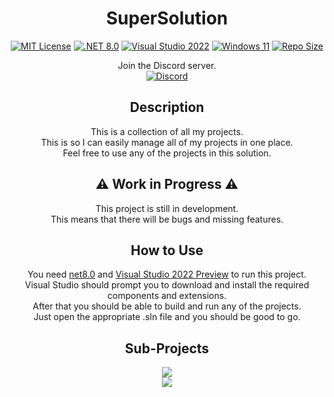 <div align=center>

# SuperSolution

[![MIT License](https://img.shields.io/github/license/CraigCraig/SuperSolution?style=flat-square)](https://pickalicense.com/licenses/mit/)
[![.NET 8.0](https://img.shields.io/badge/.NET-8.0-512BD4?style=flat-square&logo=.net)](https://dotnet.microsoft.com/download/dotnet/8.0)
[![Visual Studio 2022](https://img.shields.io/badge/Visual%20Studio-2022-5C2D91?style=flat-square&logo=visual-studio)](https://visualstudio.microsoft.com/vs/preview/)
[![Windows 11](https://img.shields.io/badge/Windows-11-0078D6?style=flat-square&logo=windows)](https://www.microsoft.com/en-us/windows/windows-11)
[![Repo Size](https://img.shields.io/github/repo-size/CraigCraig/SuperSolution?style=flat-square)](http://github.com/CraigCraig/SuperSolution)

Join the Discord server.<br>
[![Discord](https://img.shields.io/discord/1191111275749572658?style=flat-square&logo=discord)](https://discord.gg/cvfjHKE5Ee)

## Description 

This is a collection of all my projects.<br>
This is so I can easily manage all of my projects in one place.<br>
Feel free to use any of the projects in this solution.<br>

## ⚠️ Work in Progress ⚠️
This project is still in development.<br>
This means that there will be bugs and missing features.<br>

## How to Use

You need [net8.0](https://dotnet.microsoft.com/download/dotnet/8.0) and [Visual Studio 2022 Preview](https://visualstudio.microsoft.com/vs/preview/) to run this project.<br>
Visual Studio should prompt you to download and install the required components and extensions.<br>
After that you should be able to build and run any of the projects.<br>
Just open the appropriate .sln file and you should be good to go.<br>

## Sub-Projects

<a href="https://github.com/CraigCraig/CheetahToolbox">
<img src="https://craigcraig.vercel.app/api/pin/?username=CraigCraig&repo=CheetahToolbox&theme=transparent"></img>
</a><br>
<a href="https://github.com/CraigCraig/CheetahUtils">
<img src="https://craigcraig.vercel.app/api/pin/?username=CraigCraig&repo=CheetahUtils&theme=transparent"></img>
</a>

</div>